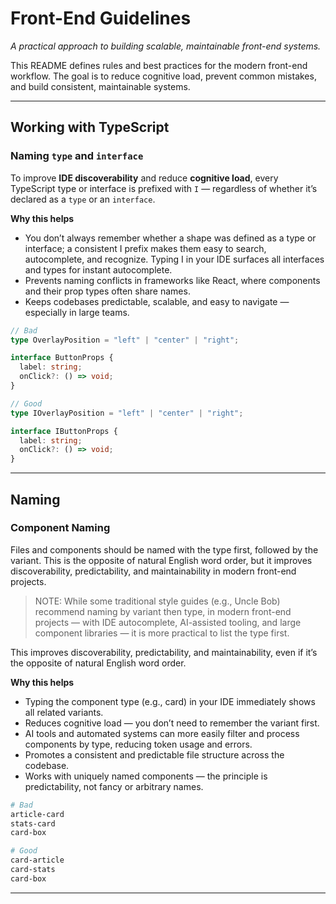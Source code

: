 # Front-End Guidelines

_A practical approach to building scalable, maintainable front-end systems._

This README defines rules and best practices for the modern front-end workflow. The goal is to reduce cognitive load, prevent common mistakes, and build consistent, maintainable systems.

---

## Working with TypeScript

### Naming `type` and `interface`

To improve **IDE discoverability** and reduce **cognitive load**, every TypeScript type or interface is prefixed with `I` — regardless of whether it’s declared as a `type` or an `interface`.

**Why this helps**

- You don’t always remember whether a shape was defined as a type or interface; a consistent I prefix makes them easy to search, autocomplete, and recognize. Typing I in your IDE surfaces all interfaces and types for instant autocomplete.
- Prevents naming conflicts in frameworks like React, where components and their prop types often share names.
- Keeps codebases predictable, scalable, and easy to navigate — especially in large teams.

```ts
// Bad
type OverlayPosition = "left" | "center" | "right";

interface ButtonProps {
  label: string;
  onClick?: () => void;
}

// Good
type IOverlayPosition = "left" | "center" | "right";

interface IButtonProps {
  label: string;
  onClick?: () => void;
}
```

---

## Naming

### Component Naming

Files and components should be named with the type first, followed by the variant. This is the opposite of natural English word order, but it improves discoverability, predictability, and maintainability in modern front-end projects.

> NOTE: While some traditional style guides (e.g., Uncle Bob) recommend naming by variant then type, in modern front-end projects — with IDE autocomplete, AI-assisted tooling, and large component libraries — it is more practical to list the type first.

This improves discoverability, predictability, and maintainability, even if it’s the opposite of natural English word order.

**Why this helps**

- Typing the component type (e.g., card) in your IDE immediately shows all related variants.
- Reduces cognitive load — you don’t need to remember the variant first.
- AI tools and automated systems can more easily filter and process components by type, reducing token usage and errors.
- Promotes a consistent and predictable file structure across the codebase.
- Works with uniquely named components — the principle is predictability, not fancy or arbitrary names.

```bash
# Bad
article-card
stats-card
card-box

# Good
card-article
card-stats
card-box
```

---

<!-- ## How to work with a Designers

### Align Tokens -->

<!-- ## Working with CSS & TailwindCSS

Follow a spacing bottom approach for a flow

## Accessability
 -->

